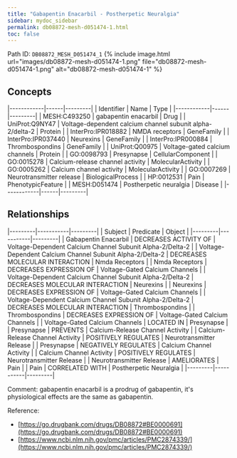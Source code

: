```yaml
---
title: "Gabapentin Enacarbil - Postherpetic Neuralgia"
sidebar: mydoc_sidebar
permalink: db08872-mesh-d051474-1.html
toc: false 
---
```



Path ID: `DB08872_MESH_D051474_1`
{% include image.html url="images/db08872-mesh-d051474-1.png" file="db08872-mesh-d051474-1.png" alt="db08872-mesh-d051474-1" %}

## Concepts

|------------|------|---------|
| Identifier | Name | Type    |
|------------|------|---------|
| MESH:C493250 | gabapentin enacarbil | Drug |
| UniProt:Q9NY47 | Voltage-dependent calcium channel subunit alpha-2/delta-2 | Protein |
| InterPro:IPR018882 | NMDA receptors | GeneFamily |
| InterPro:IPR037440 | Neurexins | GeneFamily |
| InterPro:IPR000884 | Thrombospondins | GeneFamily |
| UniProt:Q00975 | Voltage-gated calcium channels | Protein |
| GO:0098793 | Presynapse | CellularComponent |
| GO:0015278 | Calcium-release channel activity | MolecularActivity |
| GO:0005262 | Calcium channel activity | MolecularActivity |
| GO:0007269 | Neurotransmitter release | BiologicalProcess |
| HP:0012531 | Pain | PhenotypicFeature |
| MESH:D051474 | Postherpetic neuralgia | Disease |
|------------|------|---------|

## Relationships

|---------|-----------|---------|
| Subject | Predicate | Object  |
|---------|-----------|---------|
| Gabapentin Enacarbil | DECREASES ACTIVITY OF | Voltage-Dependent Calcium Channel Subunit Alpha-2/Delta-2 |
| Voltage-Dependent Calcium Channel Subunit Alpha-2/Delta-2 | DECREASES MOLECULAR INTERACTION | Nmda Receptors |
| Nmda Receptors | DECREASES EXPRESSION OF | Voltage-Gated Calcium Channels |
| Voltage-Dependent Calcium Channel Subunit Alpha-2/Delta-2 | DECREASES MOLECULAR INTERACTION | Neurexins |
| Neurexins | DECREASES EXPRESSION OF | Voltage-Gated Calcium Channels |
| Voltage-Dependent Calcium Channel Subunit Alpha-2/Delta-2 | DECREASES MOLECULAR INTERACTION | Thrombospondins |
| Thrombospondins | DECREASES EXPRESSION OF | Voltage-Gated Calcium Channels |
| Voltage-Gated Calcium Channels | LOCATED IN | Presynapse |
| Presynapse | PREVENTS | Calcium-Release Channel Activity |
| Calcium-Release Channel Activity | POSITIVELY REGULATES | Neurotransmitter Release |
| Presynapse | NEGATIVELY REGULATES | Calcium Channel Activity |
| Calcium Channel Activity | POSITIVELY REGULATES | Neurotransmitter Release |
| Neurotransmitter Release | AMELIORATES | Pain |
| Pain | CORRELATED WITH | Postherpetic Neuralgia |
|---------|-----------|---------|

Comment: gabapentin enacarbil is a prodrug of gabapentin, it's physiological effects are the same as gabapentin.

Reference: 
  - [https://go.drugbank.com/drugs/DB08872#BE0000691](https://go.drugbank.com/drugs/DB08872#BE0000691)
  - [https://www.ncbi.nlm.nih.gov/pmc/articles/PMC2874339/](https://www.ncbi.nlm.nih.gov/pmc/articles/PMC2874339/)
